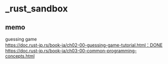 # _rust_sandbox

## memo

guessing game  
https://doc.rust-jp.rs/book-ja/ch02-00-guessing-game-tutorial.html：DONE
https://doc.rust-jp.rs/book-ja/ch03-00-common-programming-concepts.html